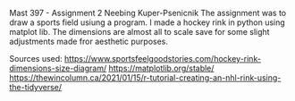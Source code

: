 Mast 397 - Assignment 2
Neebing Kuper-Psenicnik
The assignment was to draw a sports field usiung a program. I made a hockey rink in python using matplot lib. The dimensions are almost all to scale save for some slight adjustments made fror aesthetic purposes. 


Sources used:
https://www.sportsfeelgoodstories.com/hockey-rink-dimensions-size-diagram/
https://matplotlib.org/stable/
https://thewincolumn.ca/2021/01/15/r-tutorial-creating-an-nhl-rink-using-the-tidyverse/